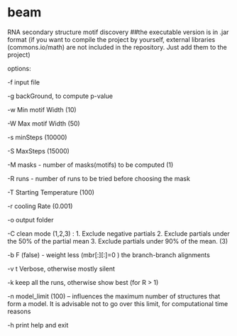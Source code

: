 # beam
RNA secondary structure motif discovery
##the executable version is in .jar format
(if you want to compile the project by yourself, external libraries (commons.io/math) are not included in the repository. Just add them to the project)

options:

-f input file

-g backGround, to compute p-value

-w Min motif Width (10)

-W Max motif Width (50)

-s minSteps (10000)

-S MaxSteps (15000)

-M masks - number of masks(motifs) to be computed (1)

-R runs - number of runs to be tried before choosing the mask


-T Starting Temperature (100)

-r cooling Rate (0.001)

-o output folder

-C clean mode (1,2,3) : 1. Exclude negative partials 2. Exclude partials under the 50% of the partial mean 3. Exclude partials under 90% 
of the mean. (3)

-b F (false) - weight less (mbr[:][:]=0 ) the branch-branch alignments

-v t Verbose, otherwise mostly silent 

-k keep all the runs, otherwise show best (for R > 1)

-n model_limit (100) – influences the maximum number of structures that form a model. It is advisable not to go over this limit, for computational time reasons

-h print help and exit

